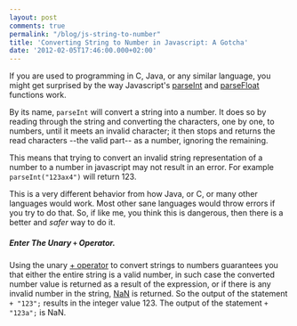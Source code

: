 ```yaml
---
layout: post
comments: true
permalink: "/blog/js-string-to-number"
title: 'Converting String to Number in Javascript: A Gotcha'
date: '2012-02-05T17:46:00.000+02:00'
---
```


If you are used to programming in C, Java, or any similar language, you might get surprised by the way Javascript's  [parseInt](https://developer.mozilla.org/en/JavaScript/Reference/Global_Objects/parseInt) and [parseFloat](https://developer.mozilla.org/en/JavaScript/Reference/Global_Objects/parseFloat) functions work.


By its name, ```parseInt``` will convert a string into a number. It does so by reading through the string and converting the characters, one by one, to numbers,  until it meets an invalid character; it then stops and returns the read characters --the valid part-- as a number, ignoring the remaining.


This means that trying to convert an invalid string representation of a number to a number in javascript may not result in an error. For example ```parseInt("123ax4")``` will return 123.

This is a very different behavior from how Java, or C, or many other languages would work. Most other sane languages would throw errors if you try to do that. So, if like me, you think this is dangerous, then there is a better and *safer* way to do it.

##### Enter The Unary ```+``` Operator.

Using the unary [+ operator](https://developer.mozilla.org/en/JavaScript/Reference/Operators/Arithmetic_Operators#.2B_(Unary_Plus))  to convert strings to numbers guarantees you that either the entire string is a valid number, in such case the converted number value is returned as a result of the expression, or if there is any invalid number in the string, [NaN](https://developer.mozilla.org/en/JavaScript/Reference/Global_Objects/NaN) is returned. So the output of the statement ```+ "123";``` results in the integer value 123. The output of the statement ```+ "123a";``` is NaN.